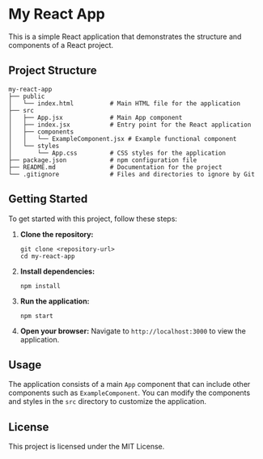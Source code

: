 # My React App

This is a simple React application that demonstrates the structure and components of a React project.

## Project Structure

```
my-react-app
├── public
│   └── index.html          # Main HTML file for the application
├── src
│   ├── App.jsx             # Main App component
│   ├── index.jsx           # Entry point for the React application
│   ├── components
│   │   └── ExampleComponent.jsx # Example functional component
│   └── styles
│       └── App.css         # CSS styles for the application
├── package.json            # npm configuration file
├── README.md               # Documentation for the project
└── .gitignore              # Files and directories to ignore by Git
```

## Getting Started

To get started with this project, follow these steps:

1. **Clone the repository:**
   ```
   git clone <repository-url>
   cd my-react-app
   ```

2. **Install dependencies:**
   ```
   npm install
   ```

3. **Run the application:**
   ```
   npm start
   ```

4. **Open your browser:**
   Navigate to `http://localhost:3000` to view the application.

## Usage

The application consists of a main `App` component that can include other components such as `ExampleComponent`. You can modify the components and styles in the `src` directory to customize the application.

## License

This project is licensed under the MIT License.